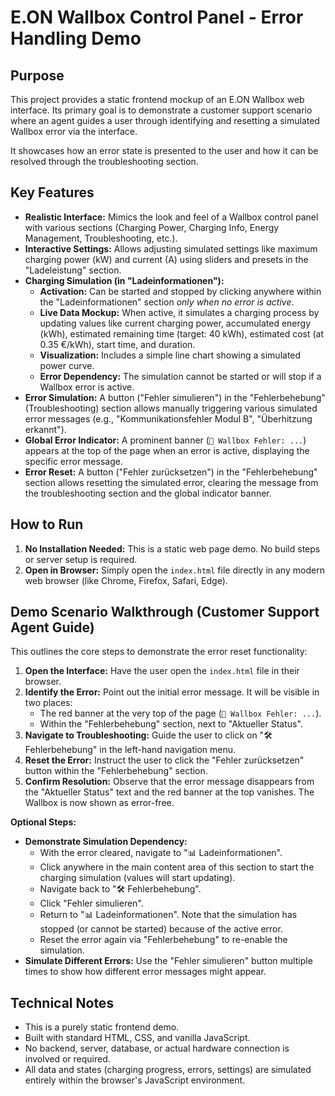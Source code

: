 # E.ON Wallbox Control Panel - Error Handling Demo

## Purpose

This project provides a static frontend mockup of an E.ON Wallbox web interface. Its primary goal is to demonstrate a customer support scenario where an agent guides a user through identifying and resetting a simulated Wallbox error via the interface.

It showcases how an error state is presented to the user and how it can be resolved through the troubleshooting section.

## Key Features

*   **Realistic Interface:** Mimics the look and feel of a Wallbox control panel with various sections (Charging Power, Charging Info, Energy Management, Troubleshooting, etc.).
*   **Interactive Settings:** Allows adjusting simulated settings like maximum charging power (kW) and current (A) using sliders and presets in the "Ladeleistung" section.
*   **Charging Simulation (in "Ladeinformationen"):**
    *   **Activation:** Can be started and stopped by clicking anywhere within the "Ladeinformationen" section *only when no error is active*.
    *   **Live Data Mockup:** When active, it simulates a charging process by updating values like current charging power, accumulated energy (kWh), estimated remaining time (target: 40 kWh), estimated cost (at 0.35 €/kWh), start time, and duration.
    *   **Visualization:** Includes a simple line chart showing a simulated power curve.
    *   **Error Dependency:** The simulation cannot be started or will stop if a Wallbox error is active.
*   **Error Simulation:** A button ("Fehler simulieren") in the "Fehlerbehebung" (Troubleshooting) section allows manually triggering various simulated error messages (e.g., "Kommunikationsfehler Modul B", "Überhitzung erkannt").
*   **Global Error Indicator:** A prominent banner (`🚨 Wallbox Fehler: ...`) appears at the top of the page when an error is active, displaying the specific error message.
*   **Error Reset:** A button ("Fehler zurücksetzen") in the "Fehlerbehebung" section allows resetting the simulated error, clearing the message from the troubleshooting section and the global indicator banner.

## How to Run

1.  **No Installation Needed:** This is a static web page demo. No build steps or server setup is required.
2.  **Open in Browser:** Simply open the `index.html` file directly in any modern web browser (like Chrome, Firefox, Safari, Edge).

## Demo Scenario Walkthrough (Customer Support Agent Guide)

This outlines the core steps to demonstrate the error reset functionality:

1.  **Open the Interface:** Have the user open the `index.html` file in their browser.
2.  **Identify the Error:** Point out the initial error message. It will be visible in two places:
    *   The red banner at the very top of the page (`🚨 Wallbox Fehler: ...`).
    *   Within the "Fehlerbehebung" section, next to "Aktueller Status".
3.  **Navigate to Troubleshooting:** Guide the user to click on "🛠️ Fehlerbehebung" in the left-hand navigation menu.
4.  **Reset the Error:** Instruct the user to click the "Fehler zurücksetzen" button within the "Fehlerbehebung" section.
5.  **Confirm Resolution:** Observe that the error message disappears from the "Aktueller Status" text and the red banner at the top vanishes. The Wallbox is now shown as error-free.

**Optional Steps:**

*   **Demonstrate Simulation Dependency:**
    *   With the error cleared, navigate to "📊 Ladeinformationen".
    *   Click anywhere in the main content area of this section to start the charging simulation (values will start updating).
    *   Navigate back to "🛠️ Fehlerbehebung".
    *   Click "Fehler simulieren".
    *   Return to "📊 Ladeinformationen". Note that the simulation has stopped (or cannot be started) because of the active error.
    *   Reset the error again via "Fehlerbehebung" to re-enable the simulation.
*   **Simulate Different Errors:** Use the "Fehler simulieren" button multiple times to show how different error messages might appear.

## Technical Notes

*   This is a purely static frontend demo.
*   Built with standard HTML, CSS, and vanilla JavaScript.
*   No backend, server, database, or actual hardware connection is involved or required.
*   All data and states (charging progress, errors, settings) are simulated entirely within the browser's JavaScript environment.

